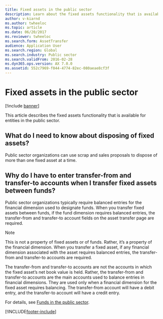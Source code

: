```yaml
---
title: Fixed assets in the public sector
description: Learn about the fixed assets functionality that is available for entities in the public sector, including answers to various questions.
author: v-kiarnd
ms.author: twheeloc
ms.topic: article
ms.date: 06/20/2017
ms.reviewer: twheeloc
ms.search.form: AssetTransfer
audience: Application User
ms.search.region: Global
ms.search.industry: Public sector
ms.search.validFrom: 2016-02-28
ms.dyn365.ops.version: AX 7.0.0
ms.assetid: 552c7969-f044-4774-82ec-080aeae8cf3f
---
```


# Fixed assets in the public sector

[!include [banner](../includes/banner.md)]

This article describes the fixed assets functionality that is available for entities in the public sector. 

## What do I need to know about disposing of fixed assets?

Public sector organizations can use scrap and sales proposals to dispose of more than one fixed asset at a time.

## Why do I have to enter transfer-from and transfer-to accounts when I transfer fixed assets between funds?
Public sector organizations typically require balanced entries for the financial dimension used to designate funds. When you transfer fixed assets between funds, if the fund dimension requires balanced entries, the transfer-from and transfer-to account fields on the asset transfer page are required. 

> [!NOTE] 
> This is not a property of fixed assets or of funds. Rather, it’s a property of the financial dimension. When you transfer a fixed asset, if any financial dimension associated with the asset requires balanced entries, the transfer-from and transfer-to accounts are required. 

The transfer-from and transfer-to accounts are not the accounts in which the fixed asset’s net book value is held. Rather, the transfer-from and transfer-to accounts are the main accounts used to balance entries in financial dimensions. They are used only when a financial dimension for the fixed asset requires balancing. The transfer-from account will have a debit entry, and the transfer-to account will have a credit entry.

For details, see [Funds in the public sector](funds-public-sector.md).







[!INCLUDE[footer-include](../../includes/footer-banner.md)]
